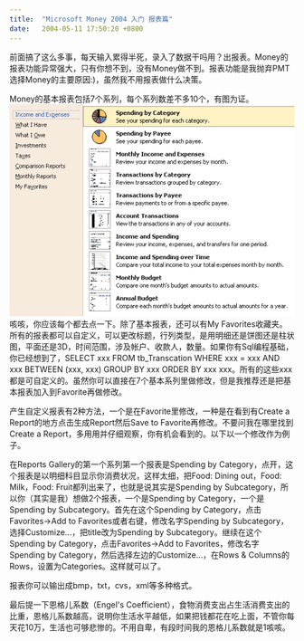 ```yaml
---
title:  "Microsoft Money 2004 入门 报表篇"
date:   2004-05-11 17:50:20 +0800
---
```


前面搞了这么多事，每天输入累得半死，录入了数据干吗用？出报表。Money的报表功能异常强大，只有你想不到，没有Money做不到。报表功能是我抛弃PMT选择Money的主要原因:)，虽然我不用报表做什么决策。  

Money的基本报表包括7个系列，每个系列数差不多10个，有图为证。  
![](/images/2011/money/report.gif)  
咳咳，你应该每个都去点一下。除了基本报表，还可以有My Favorites收藏夹。所有的报表都可以自定义，可以更改标题，行列类型，是用明细还是饼图还是柱状图，平面还是3D，时间范围，涉及帐户、收款人，数量。如果你有Sql编程基础，你已经想到了，SELECT xxx FROM tb_Transcation WHERE xxx = xxx AND xxx BETWEEN (xxx, xxx) GROUP BY xxx ORDER BY xxx xxx。所有的这些xxx都是可自定义的。虽然你可以直接在7个基本系列里做修改，但是我推荐还是把基本报表加入到Favorite再做修改。  

产生自定义报表有2种方法，一个是在Favorite里修改，一种是在看到有Create a Report的地方点击生成Report然后Save to Favorite再修改。不要问我在哪里找到Create a Report，多用用并仔细观察，你有机会看到的。以下以一个修改作为例子。  

在Reports Gallery的第一个系列第一个报表是Spending by Category，点开，这个报表是以明细科目显示你消费状况，这样太细，把Food: Dining out，Food: Milk，Food: Fruit都列出来了，也就是说其实是Spending by Subcategory，所以你（其实是我）想做2个报表，一个是Spending by Category，一个是Spending by Subcategory。首先在这个Spending by Category，点击Favorites->Add to Favorites或者右键，修改名字Spending by Subcategory，选择Customize...，把title改为Spending by Subcategory。继续在这个Spending by Category，点击Favorites->Add to Favorites，修改名字Spending by Category，然后选择左边的Customize...，在Rows & Columns的Rows，设置为Categories。这样就可以了。  

报表你可以输出成bmp，txt，cvs，xml等多种格式。  

最后提一下恩格儿系数（Engel's Coefficient），食物消费支出占生活消费支出的比重，恩格儿系数越高，说明你生活水平越低，如果把钱都花在吃上面，不管你每天花10万，生活也可够悲惨的。不用自卑，有段时间我的恩格儿系数就是1咳咳。  

